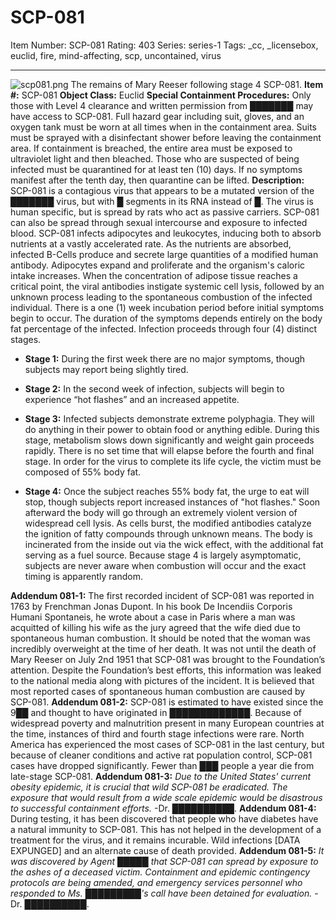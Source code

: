# SCP-081
Item Number: SCP-081
Rating: 403
Series: series-1
Tags: _cc, _licensebox, euclid, fire, mind-affecting, scp, uncontained, virus

---

![scp081.png](https://scp-wiki.wdfiles.com/local--files/scp-081/scp081.png)
The remains of Mary Reeser following stage 4 SCP-081.
**Item #:** SCP-081
**Object Class:** Euclid
**Special Containment Procedures:** Only those with Level 4 clearance and written permission from ███████ may have access to SCP-081. Full hazard gear including suit, gloves, and an oxygen tank must be worn at all times when in the containment area. Suits must be sprayed with a disinfectant shower before leaving the containment area. If containment is breached, the entire area must be exposed to ultraviolet light and then bleached. Those who are suspected of being infected must be quarantined for at least ten (10) days. If no symptoms manifest after the tenth day, then quarantine can be lifted.
**Description:** SCP-081 is a contagious virus that appears to be a mutated version of the ███████ virus, but with █ segments in its RNA instead of █. The virus is human specific, but is spread by rats who act as passive carriers. SCP-081 can also be spread through sexual intercourse and exposure to infected blood.
SCP-081 infects adipocytes and leukocytes, inducing both to absorb nutrients at a vastly accelerated rate. As the nutrients are absorbed, infected B-Cells produce and secrete large quantities of a modified human antibody. Adipocytes expand and proliferate and the organism's caloric intake increases. When the concentration of adipose tissue reaches a critical point, the viral antibodies instigate systemic cell lysis, followed by an unknown process leading to the spontaneous combustion of the infected individual.
There is a one (1) week incubation period before initial symptoms begin to occur. The duration of the symptoms depends entirely on the body fat percentage of the infected. Infection proceeds through four (4) distinct stages.
  * **Stage 1:** During the first week there are no major symptoms, though subjects may report being slightly tired.

  * **Stage 2:** In the second week of infection, subjects will begin to experience “hot flashes” and an increased appetite.

  * **Stage 3:** Infected subjects demonstrate extreme polyphagia. They will do anything in their power to obtain food or anything edible. During this stage, metabolism slows down significantly and weight gain proceeds rapidly. There is no set time that will elapse before the fourth and final stage. In order for the virus to complete its life cycle, the victim must be composed of 55% body fat.

  * **Stage 4:** Once the subject reaches 55% body fat, the urge to eat will stop, though subjects report increased instances of "hot flashes." Soon afterward the body will go through an extremely violent version of widespread cell lysis. As cells burst, the modified antibodies catalyze the ignition of fatty compounds through unknown means. The body is incinerated from the inside out via the wick effect, with the additional fat serving as a fuel source. Because stage 4 is largely asymptomatic, subjects are never aware when combustion will occur and the exact timing is apparently random.

**Addendum 081-1:** The first recorded incident of SCP-081 was reported in 1763 by Frenchman Jonas Dupont. In his book De Incendiis Corporis Humani Spontaneis, he wrote about a case in Paris where a man was acquitted of killing his wife as the jury agreed that the wife died due to spontaneous human combustion. It should be noted that the woman was incredibly overweight at the time of her death. It was not until the death of Mary Reeser on July 2nd 1951 that SCP-081 was brought to the Foundation’s attention. Despite the Foundation’s best efforts, this information was leaked to the national media along with pictures of the incident. It is believed that most reported cases of spontaneous human combustion are caused by SCP-081.
**Addendum 081-2:** SCP-081 is estimated to have existed since the 9██ and thought to have originated in █████████████. Because of widespread poverty and malnutrition present in many European countries at the time, instances of third and fourth stage infections were rare. North America has experienced the most cases of SCP-081 in the last century, but because of cleaner conditions and active rat population control, SCP-081 cases have dropped significantly. Fewer than ███ people a year die from late-stage SCP-081.
**Addendum 081-3:** _Due to the United States' current obesity epidemic, it is crucial that wild SCP-081 be eradicated. The exposure that would result from a wide scale epidemic would be disastrous to successful containment efforts._ -Dr. ██████████.
**Addendum 081-4:** During testing, it has been discovered that people who have diabetes have a natural immunity to SCP-081. This has not helped in the development of a treatment for the virus, and it remains incurable. Wild infections [DATA EXPUNGED] and an alternate cause of death provided.
**Addendum 081-5:** _It was discovered by Agent █████ that SCP-081 can spread by exposure to the ashes of a deceased victim. Containment and epidemic contingency protocols are being amended, and emergency services personnel who responded to Ms. █████████'s call have been detained for evaluation._ -Dr. ██████████.